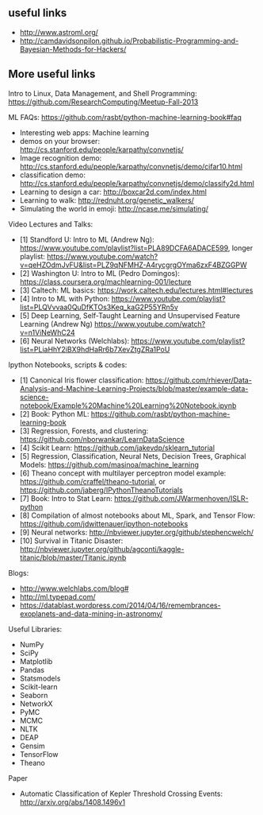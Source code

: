 useful links
---
- http://www.astroml.org/
- http://camdavidsonpilon.github.io/Probabilistic-Programming-and-Bayesian-Methods-for-Hackers/

More useful links
---
Intro to Linux, Data Management, and Shell Programming: https://github.com/ResearchComputing/Meetup-Fall-2013

ML FAQs:
https://github.com/rasbt/python-machine-learning-book#faq

- Interesting web apps: Machine learning 
- demos on your browser: http://cs.stanford.edu/people/karpathy/convnetjs/
- Image recognition demo: http://cs.stanford.edu/people/karpathy/convnetjs/demo/cifar10.html
- classification demo: http://cs.stanford.edu/people/karpathy/convnetjs/demo/classify2d.html
- Learning to design a car: http://boxcar2d.com/index.html
- Learning to walk: http://rednuht.org/genetic_walkers/
- Simulating the world in emoji: http://ncase.me/simulating/

 Video Lectures and Talks: 
- [1]  Standford U: Intro to ML (Andrew Ng): https://www.youtube.com/playlist?list=PLA89DCFA6ADACE599,
longer playlist: https://www.youtube.com/watch?v=qeHZOdmJvFU&list=PLZ9qNFMHZ-A4rycgrgOYma6zxF4BZGGPW
- [2] Washington U: Intro to ML (Pedro Domingos): https://class.coursera.org/machlearning-001/lecture 
- [3] Caltech: ML basics: https://work.caltech.edu/lectures.html#lectures 
- [4] Intro to ML with Python: https://www.youtube.com/playlist?list=PLQVvvaa0QuDfKTOs3Keq_kaG2P55YRn5v
- [5] Deep Learning, Self-Taught Learning and Unsupervised Feature Learning (Andrew Ng) https://www.youtube.com/watch?v=n1ViNeWhC24 
- [6] Neural Networks (Welchlabs): https://www.youtube.com/playlist?list=PLiaHhY2iBX9hdHaRr6b7XevZtgZRa1PoU

Ipython Notebooks, scripts & codes:
- [1] Canonical Iris flower classification: https://github.com/rhiever/Data-Analysis-and-Machine-Learning-Projects/blob/master/example-data-science-notebook/Example%20Machine%20Learning%20Notebook.ipynb
- [2] Book: Python ML: https://github.com/rasbt/python-machine-learning-book
- [3] Regression, Forests, and clustering: https://github.com/nborwankar/LearnDataScience
- [4] Scikit Learn: https://github.com/jakevdp/sklearn_tutorial
- [5] Regression, Classification, Neural Nets, Decision Trees, Graphical Models: https://github.com/masinoa/machine_learning
- [6] Theano concept with multilayer perceptron model example: https://github.com/craffel/theano-tutorial, or https://github.com/jaberg/IPythonTheanoTutorials
- [7]  Book: Intro to Stat Learn: https://github.com/JWarmenhoven/ISLR-python
- [8] Compilation of almost notebooks about ML, Spark, and Tensor Flow: https://github.com/jdwittenauer/ipython-notebooks 
- [9] Neural networks: http://nbviewer.jupyter.org/github/stephencwelch/
- [10] Survival in Titanic Disaster: http://nbviewer.jupyter.org/github/agconti/kaggle-titanic/blob/master/Titanic.ipynb

Blogs:
- http://www.welchlabs.com/blog# 
- http://ml.typepad.com/
- https://datablast.wordpress.com/2014/04/16/remembrances-exoplanets-and-data-mining-in-astronomy/

Useful Libraries:
- NumPy
- SciPy
- Matplotlib
- Pandas
- Statsmodels
- Scikit-learn
- Seaborn
- NetworkX
- PyMC
- MCMC
- NLTK
- DEAP
- Gensim 
- TensorFlow
- Theano

Paper
- Automatic Classification of Kepler Threshold Crossing Events: 
http://arxiv.org/abs/1408.1496v1
